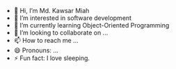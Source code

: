- 👋 Hi, I’m Md. Kawsar Miah
- 👀 I’m interested in software development
- 🌱 I’m currently learning Object-Oriented Programming
- 💞️ I’m looking to collaborate on ...
- 📫 How to reach me ...
- 😄 Pronouns: ...
- ⚡ Fun fact: I love sleeping.
<!---
mdkawsarmiah/mdkawsarmiah is a ✨ special ✨ repository because its `README.md` (this file) appears on your GitHub profile.
You can click the Preview link to take a look at your changes.
--->
